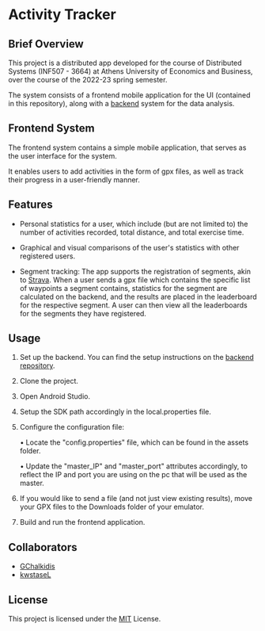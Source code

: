 # Activity Tracker

## Brief Overview

This project is a distributed app developed for the course of Distributed Systems (INF507 - 3664) at Athens University of Economics and Business, over the course of the 2022-23 spring semester.

The system consists of a frontend mobile application for the UI (contained in this repository), along with a [backend](https://github.com/kwstaseL/Activity-Tracker-Backend) system for the data analysis.

## Frontend System

The frontend system contains a simple mobile application, that serves as the user interface for the system.

It enables users to add activities in the form of gpx files, as well as track their progress in a user-friendly manner.

## Features

- Personal statistics for a user, which include (but are not limited to) the number of activities recorded, total distance, and total exercise time.

- Graphical and visual comparisons of the user's statistics with other registered users.

- Segment tracking: The app supports the registration of segments, akin to [Strava](https://www.strava.com/). When a user sends a gpx file which contains the specific list of waypoints a segment contains, statistics for the segment are calculated on the backend, and the results are placed in the leaderboard for the respective segment. A user can then view all the leaderboards for the segments they have registered.

## Usage

1. Set up the backend. You can find the setup instructions on the [backend repository](https://github.com/kwstaseL/Activity-Tracker-Backend).
2. Clone the project.
3. Open Android Studio.
4. Setup the SDK path accordingly in the local.properties file.
5. Configure the configuration file:

    • Locate the "config.properties" file, which can be found in the assets folder.
   
    • Update the "master_IP" and "master_port" attributes accordingly, to reflect the IP and port you are using on the pc that will be used as the master.

7. If you would like to send a file (and not just view existing results), move your GPX files to the Downloads folder of your emulator.
8. Build and run the frontend application.

## Collaborators

- [GChalkidis](https://github.com/GChalkidis)
- [kwstaseL](https://www.github.com/kwstaseL)

## License

This project is licensed under the [MIT](https://choosealicense.com/licenses/mit/) License.
